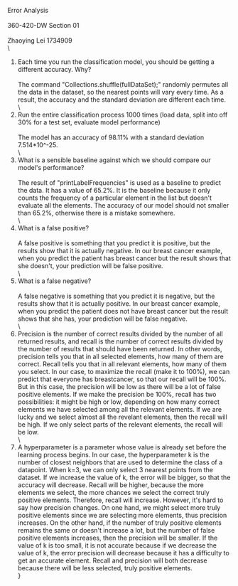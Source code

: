  Error Analysis\
\
360-420-DW Section 01\
\
Zhaoying Lei   1734909\
\
1. Each time you run the classification model, you should be getting a different accuracy. Why?\
\
The command "Collections.shuffle(fullDataSet);" randomly permutes all the data in the dataset, so the nearest points will vary every time. As a result, the accuracy and the standard deviation are different each time.\
\
2. Run the entire classification process 1000 times (load data, split into off 30% for a test set, evaluate model performance)\
\
The model has an accuracy of 98.11% with a standard deviation 7.514*10^-25.\
\
3. What is a sensible baseline against which we should compare our model's performance?\
\
The result of "printLabelFrequencies" is used as a baseline to predict the data. It has a value of 65.2%. It is the baseline because it only counts the frequency of a particular element in the list but doesn't evaluate all the elements. The accuracy of our model should not smaller than 65.2%, otherwise there is a mistake somewhere.\
\
4. What is a false positive?\
\
A false positive is something that you predict it is positive, but the results show that it is actually negative. In our breast cancer example, when you predict the patient has breast cancer but the result shows that she doesn't, your prediction will be false positive.\
\
5. What is a false negative?\
\
A false negative is something that you predict it is negative, but the results show that it is actually positive. In our breast cancer example, when you predict the patient does not have breast cancer but the result shows that she has, your prediction will be false negative.\
\
6. Precision is the number of correct results divided by the number of all returned results, and recall is the number of correct results divided by the number of results that should have been returned. In other words, precision tells you that in all selected elements, how many of them are correct. Recall tells you that in all relevant elements, how many of them you select. In our case, to maximize the recall (make it to 100%), we can predict that everyone has breastcancer, so that our recall will be 100%. But in this case, the precision will be low as there will be a lot of false positive elements. If we make the precision be 100%, recall has two possibilities: it might be high or low, depending on how many correct elements we have selected among all the relevant elements. If we are lucky and we select almost all the revelant elements, then the recall will be high. If we only select parts of the relevant elements, the recall will be low.\
\
7. A hyperparameter is a parameter whose value is already set before the learning process begins. In our case, the hyperparameter k is the number of closest neighbors that are used to determine the class of a datapoint. When k=3, we can only select 3 nearest points from the dataset. If we increase the value of k, the error will be bigger, so that the accuracy will decrease. Recall will be higher, because the more elements we select, the more chances we select the correct truly positive elements. Therefore, recall will increase. However, it's hard to say how precision changes. On one hand, we might select more truly positive elements since we are selecting more elements, thus precision increases. On the other hand, if the number of truly positive elements remains the same or doesn't increase a lot, but the number of false positive elements increases, then the precision will be smaller. If the value of k is too small, it is not accurate because if we decrease the value of k, the error precision will decrease because it has a difficulty to get an accurate element. Recall and precision will both decrease because there will be less selected, truly positive elements.\
}
